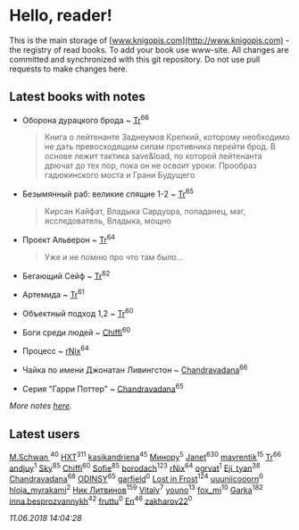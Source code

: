 # Hello, reader!
This is the main storage of [www.knigopis.com](http://www.knigopis.com) - the registry of read books.
To add your book use www-site. All changes are committed and synchronized with this git repository.
Do not use pull requests to make changes here.


## Latest books with notes
* Оборона дурацкого брода ~ [Tr](users/122/12282474-vkontakte)<sup>66</sup>
    > Книга о лейтенанте Заднеумов Крепкий, которому необходимо не дать превосходящим силам противника перейти брод. В основе лежит тактика save&load, по которой лейтенанта дрючат до тех пор, пока он не освоит уроки. Прообраз гадюкинского моста и Грани Будущего

* Безымянный раб: великие спящие 1-2 ~ [Tr](users/122/12282474-vkontakte)<sup>65</sup>
    > Кирсан Кайфат, Владыка Сардуора, попаданец, маг, исследователь, Владыка, мощно

* Проект Альверон ~ [Tr](users/122/12282474-vkontakte)<sup>64</sup>
    > Уже и не помню про что там было...

* Бегающий Сейф ~ [Tr](users/122/12282474-vkontakte)<sup>62</sup>

* Артемида ~ [Tr](users/122/12282474-vkontakte)<sup>61</sup>

* Объектный подход 1,2 ~ [Tr](users/122/12282474-vkontakte)<sup>60</sup>

* Боги среди людей ~ [Chiffi](users/105/105831994080785626680-google)<sup>60</sup>

* Процесс ~ [rNix](users/115/115622071-twitter)<sup>64</sup>

* Чайка по имени Джонатан Ливингстон ~ [Chandravadana](users/105/105866022348292919948-google)<sup>66</sup>

* Серия "Гарри Поттер" ~ [Chandravadana](users/105/105866022348292919948-google)<sup>65</sup>


_More notes [here](latest_books_with_notes.md)._


## Latest users
[M.Schwan ](users/101/101892939810731181399-google)<sup>40</sup> 
[HXT](users/100/100002563462782-facebook)<sup>311</sup> 
[kasikandriena](users/152/152488954-vkontakte)<sup>45</sup> 
[Минору](users/108/108299972186011003122-google)<sup>5</sup> 
[Janet](users/108/108113656204404967440-google)<sup>630</sup> 
[mavrentik](users/200/200666735-vkontakte)<sup>15</sup> 
[Tr](users/122/12282474-vkontakte)<sup>66</sup> 
[andjuy](users/108/108129283845610670068-google)<sup>1</sup> 
[Sky](users/118/118049897850017649660-google)<sup>85</sup> 
[Chiffi](users/105/105831994080785626680-google)<sup>60</sup> 
[Sofie](users/485/48568611-vkontakte)<sup>85</sup> 
[borodach](users/157/15706320-vkontakte)<sup>123</sup> 
[rNix](users/115/115622071-twitter)<sup>64</sup> 
[ogrvat](users/112/112423727137570080740-google)<sup>1</sup> 
[Eji_tyan](users/235/2352103981-twitter)<sup>38</sup> 
[Chandravadana](users/105/105866022348292919948-google)<sup>68</sup> 
[ODINSY](users/100/100978570902186865324-google)<sup>65</sup> 
[garfield](users/116/116551625573365168968-google)<sup>0</sup> 
[Lost in Frost](users/103/103293621948650602575-google)<sup>124</sup> 
[uuuniicooorn](users/131/131538796-vkontakte)<sup>0</sup> 
[hloja_myrakami](users/395/3951663-vkontakte)<sup>2</sup> 
[Ник Литвинов](users/241/241974816-vkontakte)<sup>159</sup> 
[Vitaly](users/109/109395490138181998437-google)<sup>7</sup> 
[youno](users/302/302928912-vkontakte)<sup>13</sup> 
[fox_mi](users/220/220022778-vkontakte)<sup>10</sup> 
[Garka](users/115/115753719718250012620-google)<sup>182</sup> 
[inna.besprozvannykh](users/733/73323849-yandex)<sup>42</sup> 
[fruttu](users/750/75094589-vkontakte)<sup>0</sup> 
[En](users/333/333646551-vkontakte)<sup>46</sup> 
[zakharov22](users/180/180565009-vkontakte)<sup>0</sup> 


_11.06.2018 14:04:28_
